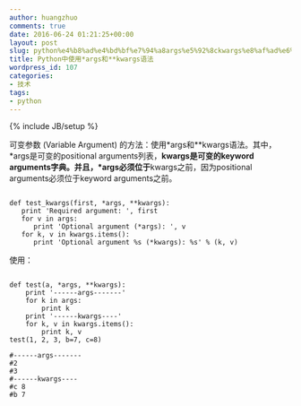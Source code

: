 ```yaml
---
author: huangzhuo
comments: true
date: 2016-06-24 01:21:25+00:00
layout: post
slug: python%e4%b8%ad%e4%bd%bf%e7%94%a8args%e5%92%8ckwargs%e8%af%ad%e6%b3%95
title: Python中使用*args和**kwargs语法
wordpress_id: 107
categories:
- 技术
tags:
- python
---
```

{% include JB/setup %}

可变参数 (Variable Argument) 的方法：使用*args和**kwargs语法。其中，*args是可变的positional arguments列表，**kwargs是可变的keyword arguments字典。并且，*args必须位于**kwargs之前，因为positional arguments必须位于keyword arguments之前。

```

def test_kwargs(first, *args, **kwargs):
   print 'Required argument: ', first
   for v in args:
      print 'Optional argument (*args): ', v
   for k, v in kwargs.items():
      print 'Optional argument %s (*kwargs): %s' % (k, v)

```


使用：

```

def test(a, *args, **kwargs):
    print '------args-------'
    for k in args:
        print k
    print '------kwargs----'
    for k, v in kwargs.items():
        print k, v
test(1, 2, 3, b=7, c=8)

#------args-------
#2
#3
#------kwargs----
#c 8
#b 7

```


